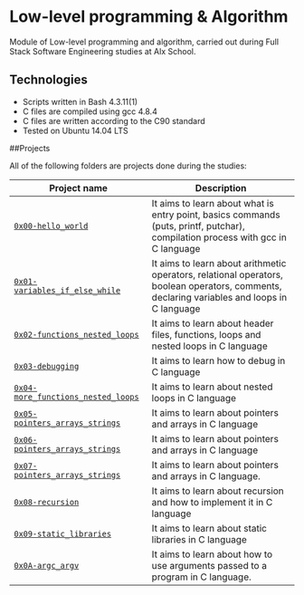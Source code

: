 # Low-level programming & Algorithm

Module of Low-level programming and algorithm, carried out during Full Stack Software Engineering studies at Alx School.

## Technologies

* Scripts written in Bash 4.3.11(1)
* C files are compiled using gcc 4.8.4
* C files are written according to the C90 standard
* Tested on Ubuntu 14.04 LTS

##Projects

All of the following folders are projects done during the studies:

Project name | Description 
 --- | ---
 [`0x00-hello_world`](https://github.com/Bolexzy/alx-low_level_programming/tree/main/0x00-hello_world) | It aims to learn about what is entry point, basics commands (puts, printf, putchar), compilation process with gcc in C language
[`0x01-variables_if_else_while`](https://github.com/Bolexzy/alx-low_level_programming/tree/main/0x01-variables_if_else_while) | It aims to learn about arithmetic operators, relational operators, boolean operators, comments, declaring variables and loops in C language
[`0x02-functions_nested_loops`](https://github.com/Bolexzy/alx-low_level_programming/tree/main/0x02-functions_nested_loops) | It aims to learn about header files, functions, loops and nested loops in C language
[`0x03-debugging`](https://github.com/Bolexzy/alx-low_level_programming/tree/main/0x03-debugging) | It aims to learn how to debug in C language
[`0x04-more_functions_nested_loops`](https://github.com/Bolexzy/alx-low_level_programming/tree/main/0x04-more_functions_nested_loops) | It aims to learn about nested loops in C language
[`0x05-pointers_arrays_strings`](https://github.com/Bolexzy/alx-low_level_programming/tree/main/0x05-pointers_arrays_strings) | It aims to learn about pointers and arrays in C language
[`0x06-pointers_arrays_strings`](https://github.com/Bolexzy/alx-low_level_programming/tree/main/0x06-pointers_arrays_strings) | It aims to learn about pointers and arrays in C language
[`0x07-pointers_arrays_strings`](https://github.com/Bolexzy/alx-low_level_programming/tree/main/0x07-pointers_arrays_strings) | It aims to learn about pointers and arrays in C language.
[`0x08-recursion`](https://github.com/Bolexzy/alx-low_level_programming/tree/main/0x08-recursion) | It aims to learn about recursion and how to implement it in C language
[`0x09-static_libraries`](https://github.com/Bolexzy/alx-low_level_programming/tree/main/0x09-static_libraries) | It aims to learn about static libraries in C language
[`0x0A-argc_argv`](https://github.com/Bolexzy/alx-low_level_programming/tree/main/0x0A-argc_argv) | It aims to learn about how to use arguments passed to a program in C language.
